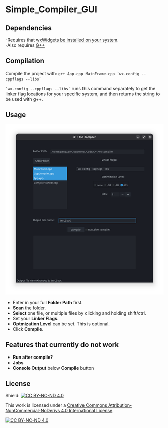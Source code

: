 # Simple_Compiler_GUI

## Dependencies
-Requires that [wxWidgets be installed on your system](https://docs.wxwidgets.org/3.2/overview_install.html).  
-Also requires [G++](https://gcc.gnu.org/install/)

## Compilation
Compile the project with:
``g++ App.cpp MainFrame.cpp `wx-config --cppflags --libs` ``

`` `wx-config --cppflags --libs` `` runs this command separately to get the linker flag locations for your specific system, and then returns the string to be used with g++.

## Usage
![1](1.png)

- Enter in your full **Folder Path** first.
- **Scan** the folder.
- **Select** one file, or multiple files by clicking and holding shift/ctrl.
- Set your **Linker Flags**.
- **Optmization Level** can be set.  This is optional.
- Click **Compile**.

## Features that currently do not work
- **Run after compile?**
- **Jobs**
- **Console Output** below **Compile** button

## License

Shield: [![CC BY-NC-ND 4.0][cc-by-nc-nd-shield]][cc-by-nc-nd]

This work is licensed under a
[Creative Commons Attribution-NonCommercial-NoDerivs 4.0 International License][cc-by-nc-nd].

[![CC BY-NC-ND 4.0][cc-by-nc-nd-image]][cc-by-nc-nd]

[cc-by-nc-nd]: http://creativecommons.org/licenses/by-nc-nd/4.0/
[cc-by-nc-nd-image]: https://licensebuttons.net/l/by-nc-nd/4.0/88x31.png
[cc-by-nc-nd-shield]: https://img.shields.io/badge/License-CC%20BY--NC--ND%204.0-lightgrey.svg
